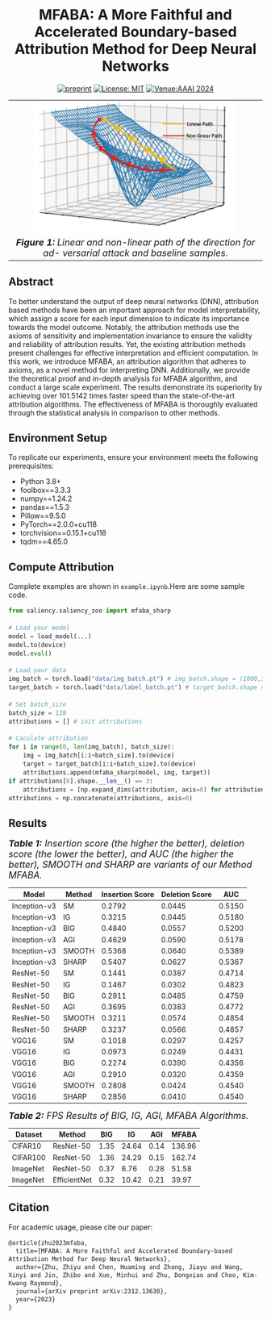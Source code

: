 <div align="center">

# MFABA: A More Faithful and Accelerated Boundary-based Attribution Method for Deep Neural Networks


[![preprint](https://img.shields.io/static/v1?label=arXiv&message=2312.13630&color=B31B1B)](https://arxiv.org/abs/2312.13630)
[![License: MIT](https://img.shields.io/badge/License-MIT-yellow.svg)](https://opensource.org/licenses/MIT)
[![Venue:AAAI 2024](https://img.shields.io/badge/Venue-AAAI%202024-007CFF)](https://aaai.org/aaai-conference/)

</div>
<table align="center">
  <tr>
    <td align="center"> 
      <img src="./appendix/second2.png" alt="Image 1" style="width: 400px;"/> 
      <br>
      <em style="font-size: 18px;">  <strong style="font-size: 18px;">Figure 1:</strong> Linear and non-linear path of the direction for ad-
versarial attack and baseline samples.</em>
    </td>
  </tr>
</table>


## Abstract
To better understand the output of deep neural networks (DNN), attribution based methods have been an important approach for model interpretability, which assign a score for each input dimension to indicate its importance towards the model outcome. Notably, the attribution methods use the axioms of sensitivity and implementation invariance to ensure the validity and reliability of attribution results. Yet, the existing attribution methods present challenges for effective interpretation and efficient computation. In this work, we introduce MFABA, an attribution algorithm that adheres to axioms, as a novel method for interpreting DNN. Additionally, we provide the theoretical proof and in-depth analysis for MFABA algorithm, and conduct a large scale experiment. The results demonstrate its superiority by achieving over 101.5142 times faster speed than the state-of-the-art attribution algorithms. The effectiveness of MFABA is thoroughly evaluated through the statistical analysis in comparison to other methods.

## Environment Setup

To replicate our experiments, ensure your environment meets the following prerequisites:

- Python 3.8+
- foolbox==3.3.3
- numpy==1.24.2
- pandas==1.5.3
- Pillow==9.5.0
- PyTorch==2.0.0+cu118
- torchvision==0.15.1+cu118
- tqdm==4.65.0

## Compute Attribution

Complete examples are shown in `example.ipynb`.Here are some sample code.

```python
from saliency.saliency_zoo import mfaba_sharp

# Load your model
model = load_model(...)
model.to(device)
model.eval()

# Load your data
img_batch = torch.load("data/img_batch.pt") # img_batch.shape = (1000,3,224,224)
target_batch = torch.load("data/label_batch.pt") # target_batch.shape = (1000,)

# Set batch_size
batch_size = 128
attributions = [] # init attributions

# Caculate attribution
for i in range(0, len(img_batch), batch_size):
    img = img_batch[i:i+batch_size].to(device)
    target = target_batch[i:i+batch_size].to(device)
    attributions.append(mfaba_sharp(model, img, target))
if attributions[0].shape.__len__() == 3:
    attributions = [np.expand_dims(attribution, axis=0) for attribution in attributions]
attributions = np.concatenate(attributions, axis=0)
```

## Results

<table>
<em style="font-size: 18px;">  <strong style="font-size: 18px;">Table 1:</strong> Insertion score (the higher the better), deletion score (the lower the better), and AUC (the higher the better), SMOOTH and SHARP are variants of our Method MFABA.</em>
<thead>
  <tr>
    <th>Model</th>
    <th>Method</th>
    <th>Insertion Score</th>
    <th>Deletion Score</th>
    <th>AUC</th>
  </tr>
</thead>
<tbody>
  <tr>
    <td>Inception-v3</td>
    <td>SM</td>
    <td>0.2792</td>
    <td>0.0445</td>
    <td>0.5150</td>
  </tr>
  <tr>
    <td>Inception-v3</td>
    <td>IG</td>
    <td>0.3215</td>
    <td>0.0445</td>
    <td>0.5180</td>
  </tr>
  <tr>
    <td>Inception-v3</td>
    <td>BIG</td>
    <td>0.4840</td>
    <td>0.0557</td>
    <td>0.5200</td>
  </tr>
  <tr>
    <td>Inception-v3</td>
    <td>AGI</td>
    <td>0.4629</td>
    <td>0.0590</td>
    <td>0.5178</td>
  </tr>
  <tr>
    <td>Inception-v3</td>
    <td>SMOOTH</td>
    <td>0.5368</td>
    <td>0.0640</td>
    <td>0.5389</td>
  </tr>
  <tr>
    <td>Inception-v3</td>
    <td>SHARP</td>
    <td>0.5407</td>
    <td>0.0627</td>
    <td>0.5367</td>
  </tr>
  <tr>
    <td>ResNet-50</td>
    <td>SM</td>
    <td>0.1441</td>
    <td>0.0387</td>
    <td>0.4714</td>
  </tr>
  <tr>
    <td>ResNet-50</td>
    <td>IG</td>
    <td>0.1467</td>
    <td>0.0302</td>
    <td>0.4823</td>
  </tr>
  <tr>
    <td>ResNet-50</td>
    <td>BIG</td>
    <td>0.2911</td>
    <td>0.0485</td>
    <td>0.4759</td>
  </tr>
  <tr>
    <td>ResNet-50</td>
    <td>AGI</td>
    <td>0.3695</td>
    <td>0.0383</td>
    <td>0.4772</td>
  </tr>
  <tr>
    <td>ResNet-50</td>
    <td>SMOOTH</td>
    <td>0.3211</td>
    <td>0.0574</td>
    <td>0.4854</td>
  </tr>
  <tr>
    <td>ResNet-50</td>
    <td>SHARP</td>
    <td>0.3237</td>
    <td>0.0566</td>
    <td>0.4857</td>
  </tr>
  <tr>
    <td>VGG16</td>
    <td>SM</td>
    <td>0.1018</td>
    <td>0.0297</td>
    <td>0.4257</td>
  </tr>
  <tr>
    <td>VGG16</td>
    <td>IG</td>
    <td>0.0973</td>
    <td>0.0249</td>
    <td>0.4431</td>
  </tr>
  <tr>
    <td>VGG16</td>
    <td>BIG</td>
    <td>0.2274</td>
    <td>0.0390</td>
    <td>0.4356</td>
  </tr>
  <tr>
    <td>VGG16</td>
    <td>AGI</td>
    <td>0.2910</td>
    <td>0.0320</td>
    <td>0.4359</td>
  </tr>
  <tr>
    <td>VGG16</td>
    <td>SMOOTH</td>
    <td>0.2808</td>
    <td>0.0424</td>
    <td>0.4540</td>
  </tr>
  <tr>
    <td>VGG16</td>
    <td>SHARP</td>
    <td>0.2856</td>
    <td>0.0410</td>
    <td>0.4540</td>
  </tr>
</tbody>
</table>

<table>
<em style="font-size: 18px;">  <strong style="font-size: 18px;">Table 2:</strong> FPS Results of BIG, IG, AGI, MFABA Algorithms.</em>
<thead>
  <tr>
    <th>Dataset</th>
    <th>Method</th>
    <th>BIG</th>
    <th>IG</th>
    <th>AGI</th>
    <th>MFABA</th>
  </tr>
</thead>
<tbody>
  <tr>
    <td>CIFAR10</td>
    <td>ResNet-50</td>
    <td>1.35</td>
    <td>24.64</td>
    <td>0.14</td>
    <td>136.96</td>
  </tr>
  <tr>
    <td>CIFAR100</td>
    <td>ResNet-50</td>
    <td>1.36</td>
    <td>24.29</td>
    <td>0.15</td>
    <td>162.74</td>
  </tr>
  <tr>
    <td>ImageNet</td>
    <td>ResNet-50</td>
    <td>0.37</td>
    <td>6.76</td>
    <td>0.28</td>
    <td>51.58</td>
  </tr>
  <tr>
    <td>ImageNet</td>
    <td>EfficientNet</td>
    <td>0.32</td>
    <td>10.42</td>
    <td>0.21</td>
    <td>39.97</td>
  </tr>
</tbody>
</table>

## Citation

For academic usage, please cite our paper:

```
@article{zhu2023mfaba,
  title={MFABA: A More Faithful and Accelerated Boundary-based Attribution Method for Deep Neural Networks},
  author={Zhu, Zhiyu and Chen, Huaming and Zhang, Jiayu and Wang, Xinyi and Jin, Zhibo and Xue, Minhui and Zhu, Dongxiao and Choo, Kim-Kwang Raymond},
  journal={arXiv preprint arXiv:2312.13630},
  year={2023}
}
```
